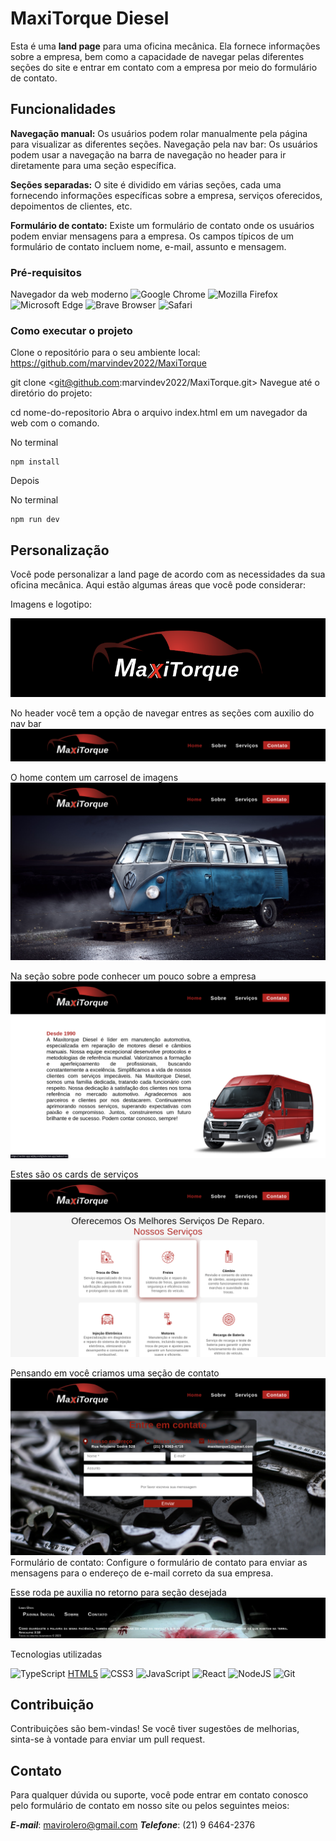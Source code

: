# MaxiTorque Diesel

Esta é uma **land page** para uma oficina mecânica. Ela fornece informações sobre a empresa, bem como a capacidade de navegar pelas diferentes seções do site e entrar em contato com a empresa por meio do formulário de contato.

## Funcionalidades

**Navegação manual:** Os usuários podem rolar manualmente pela página para visualizar as diferentes seções.
Navegação pela nav bar: Os usuários podem usar a navegação na barra de navegação no header para ir diretamente para uma seção específica.

**Seções separadas:** O site é dividido em várias seções, cada uma fornecendo informações específicas sobre a empresa, serviços oferecidos, depoimentos de clientes, etc.

**Formulário de contato:** Existe um formulário de contato onde os usuários podem enviar mensagens para a empresa. Os campos típicos de um formulário de contato incluem nome, e-mail, assunto e mensagem.

### Pré-requisitos

Navegador da web moderno
![Google Chrome](https://img.shields.io/badge/Chrome-%234285F4.svg?style=for-the-badge&logo=google-chrome&logoColor=white)
![Mozilla Firefox](https://img.shields.io/badge/Firefox-%23FF7139.svg?style=for-the-badge&logo=mozilla-firefox&logoColor=white)
![Microsoft Edge](https://img.shields.io/badge/Edge-%230078D7.svg?style=for-the-badge&logo=microsoft-edge&logoColor=white)
![Brave Browser](https://img.shields.io/badge/Brave-%23FB542B.svg?style=for-the-badge&logo=brave&logoColor=white)
![Safari](https://img.shields.io/badge/Safari-%23000000.svg?style=for-the-badge&logo=safari&logoColor=white)

### Como executar o projeto 
Clone o repositório para o seu ambiente local: <https://github.com/marvindev2022/MaxiTorque>


git clone <<git@github.com>:marvindev2022/MaxiTorque.git>
Navegue até o diretório do projeto:


cd nome-do-repositorio
Abra o arquivo index.html em um navegador da web com o comando.

No terminal
```
npm install
```
Depois

No terminal
```
npm run dev

```

## Personalização
Você pode personalizar a land page de acordo com as necessidades da sua oficina mecânica. Aqui estão algumas áreas que você pode considerar:

Imagens e logotipo:

![Logo](./public/logo.png)

No header você tem a opção de navegar entres as seções com auxilio do nav bar
![header](./public/header.png)

O home contem um carrosel de imagens
![home](./public/home.png)

Na seção sobre pode conhecer um pouco sobre a empresa
![sobre](./public/sobre.png)

Estes são os cards de serviços
![service](./public/service.png)

Pensando em você criamos uma seção de contato
![contato](./public/contato.png)
Formulário de contato: Configure o formulário de contato para enviar as mensagens para o endereço de e-mail correto da sua empresa.


Esse roda pe auxilia no retorno para seção desejada
![footer](./public/footer.png)





Tecnologias utilizadas

![TypeScript](https://img.shields.io/badge/typescript-%23007ACC.svg?style=for-the-badge&logo=typescript&logoColor=white)
[HTML5](https://img.shields.io/badge/html5-%23E34F26.svg?style=for-the-badge&logo=html5&logoColor=white)
![CSS3](https://img.shields.io/badge/css3-%231572B6.svg?style=for-the-badge&logo=css3&logoColor=white)
![JavaScript](https://img.shields.io/badge/javascript-%23323330.svg?style=for-the-badge&logo=javascript&logoColor=%23F7DF1E)
![React](https://img.shields.io/badge/react-%2320232a.svg?style=for-the-badge&logo=react&logoColor=%2361DAFB)
![NodeJS](https://img.shields.io/badge/node.js-6DA55F?style=for-the-badge&logo=node.js&logoColor=white)
![Git](https://img.shields.io/badge/git-%23F05033.svg?style=for-the-badge&logo=git&logoColor=white)

## Contribuição
Contribuições são bem-vindas! Se você tiver sugestões de melhorias, sinta-se à vontade para enviar um pull request.


## Contato

Para qualquer dúvida ou suporte, você pode entrar em contato conosco pelo formulário de contato em nosso site ou pelos seguintes meios:



***E-mail***: <mavirolero@gmail.com>
***Telefone***: (21) 9 6464-2376

